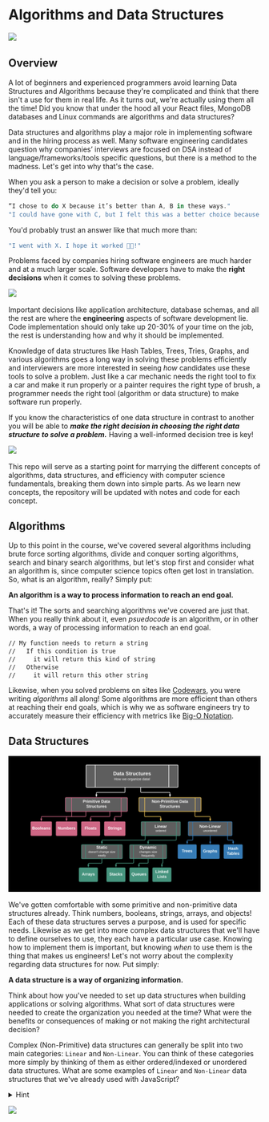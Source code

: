 # Algorithms and Data Structures

![](https://msatechnosoft.in/blog/wp-content/uploads/2018/09/data-structure-types-msa-technosoft.jpg)

## Overview
A lot of beginners and experienced programmers avoid learning Data Structures and Algorithms because they're complicated and think that there isn't a use for them in real life. As it turns out, we're actually using them all the time! Did you know that under the hood all your React files, MongoDB databases and Linux commands are algorithms and data structures? 

Data structures and algorithms play a major role in implementing software and in the hiring process as well. Many software engineering candidates question why companies’ interviews are focused on DSA instead of language/frameworks/tools specific questions, but there is a method to the madness. Let's get into why that's the case.

When you ask a person to make a decision or solve a problem, ideally they'd tell you:

```jsx
“I chose to do X because it’s better than A, B in these ways."
"I could have gone with C, but I felt this was a better choice because of this.“
```

You'd probably trust an answer like that much more than:

```js
"I went with X. I hope it worked 🤞😅!" 
```

Problems faced by companies hiring software engineers are much harder and at a much larger scale. Software developers have to make the **right decisions** when it comes to solving these problems. 

![](https://media.tenor.com/images/faa29b83e2ec0aba077cd88cc53e3e03/tenor.gif)

Important decisions like application architecture, database schemas, and all the rest are where the **engineering** aspects of software development lie. Code implementation should only take up 20-30% of your time on the job, the rest is understanding how and why it should be implemented.

Knowledge of data structures like Hash Tables, Trees, Tries, Graphs, and various algorithms goes a long way in solving these problems efficiently and interviewers are more interested in seeing _how_ candidates use these tools to solve a problem. Just like a car mechanic needs the right tool to fix a car and make it run properly or a painter requires the right type of brush, a programmer needs the right tool (algorithm or data structure) to make software run properly. 

If you know the characteristics of one data structure in contrast to another you will be able to **_make the right decision in choosing the right data structure to solve a problem._** Having a well-informed decision tree is key!

![](https://www.edureka.co/blog/wp-content/uploads/2015/01/Decision_blog_animation_01-1.gif)


This repo will serve as a starting point for marrying the different concepts of algorithms, data structures, and efficiency with computer science fundamentals, breaking them down into simple parts. As we learn new concepts, the repository will be updated with notes and code for each concept. 

## Algorithms
Up to this point in the course, we've covered several algorithms including brute force sorting algorithms, divide and conquer sorting algorithms, search and binary search algorithms, but let's stop first and consider what an algorithm is, since computer science topics often get lost in translation. So, what is an algorithm, really? Simply put:

**An algorithm is a way to process information to reach an end goal.**

That's it! The sorts and searching algorithms we've covered are just that. When you really think about it, even _psuedocode_ is an algorithm, or in other words, a way of processing information to reach an end goal.

```
// My function needs to return a string
//   If this condition is true
//     it will return this kind of string
//   Otherwise
//     it will return this other string
```

Likewise, when you solved problems on sites like [Codewars](https://codewars.com), you were writing _algorithms_ all along! Some algorithms are more efficient than others at reaching their end goals, which is why we as software engineers try to accurately measure their efficiency with metrics like [Big-O Notation](https://github.com/SEI-R-1-25/u2_lesson_big_O).




## Data Structures

![](datastructures.png)

We've gotten comfortable with some primitive and non-primitive data structures already. Think numbers, booleans, strings, arrays, and objects! Each of these data structures serves a purpose, and is used for specific needs. Likewise as we get into more complex data structures that we'll have to define ourselves to use, they each have a particular use case. Knowing how to implement them is important, but knowing _when_ to use them is the thing that makes us engineers! Let's not worry about the complexity regarding data structures for now. Put simply:

**A data structure is a way of organizing information.**

Think about how you've needed to set up data structures when building applications or solving algorithms. What sort of data structures were needed to create the organization you needed at the time? What were the benefits or consequences of making or not making the right architectural decision?

Complex (Non-Primitive) data structures can generally be split into two main categories: `Linear` and `Non-Linear`. You can think of these categories more simply by thinking of them as either ordered/indexed or unordered data structures. What are some examples of `Linear` and `Non-Linear` data structures that we've already used with JavaScript?

<details><summary>Hint</summary>

  - `[]`
  - `{}`

</details>



![](https://www.cs.rochester.edu/u/brown/172/pics/data_structures_01.jpg)



